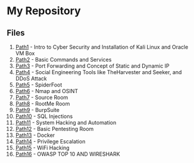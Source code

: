 # My Repository

## Files

1. [Path1](./Path1) - Intro to Cyber Security and Installation of Kali Linux and Oracle VM Box
2. [Path2](./Path2) - Basic Commands and Services
3. [Path3](./Path3) - Port Forwarding and Concept of Static and Dynamic IP
4. [Path4](./Path4) - Social Engineering Tools like TheHarvester and Seeker, and DDoS Attack
5. [Path5](./Path5) - SpiderFoot
6. [Path6](./Path6) - Nmap and OSINT
7. [Path7](./Path7) - Source Room
8. [Path8](./Path8) - RootMe Room
9. [Path9](./Path9) - BurpSuite
10. [Path10](./Path10) - SQL Injections
11. [Path11](./Path11) - System Hacking and Automation
12. [Path12](./Path12) - Basic Pentesting Room
13. [Path13](./Path13) - Docker
14. [Path14](./Path14) - Privilege Escalation
15. [Path15](./Path15) - WiFi Hacking
16. [Path16](./Path16) - OWASP TOP 10 AND WIRESHARK
